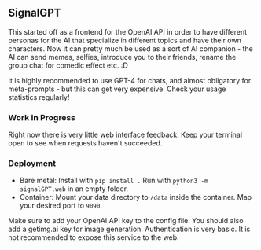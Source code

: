 ## SignalGPT

This started off as a frontend for the OpenAI API in order to have different personas for the AI that specialize in different topics and have their own characters.
Now it can pretty much be used as a sort of AI companion - the AI can send memes, selfies, introduce you to their friends, rename the group chat for comedic effect etc. :D

It is highly recommended to use GPT-4 for chats, and almost obligatory for meta-prompts - but this can get very expensive. Check your usage statistics regularly!

### Work in Progress

Right now there is very little web interface feedback. Keep your terminal open to see when requests haven't succeeded.

### Deployment

* Bare metal: Install with `pip install .` Run with `python3 -m signalGPT.web` in an empty folder.
* Container: Mount your data directory to `/data` inside the container. Map your desired port to `9090`.

Make sure to add your OpenAI API key to the config file.
You should also add a getimg.ai key for image generation.
Authentication is very basic. It is not recommended to expose this service to the web.
